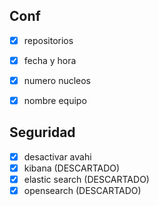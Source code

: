 
## Conf

- [x] repositorios
- [x] fecha y hora
- [x] numero nucleos
- [x] nombre equipo


## Seguridad

- [x] desactivar avahi
- [X] kibana (DESCARTADO)
- [X] elastic search (DESCARTADO)
- [X] opensearch (DESCARTADO)
